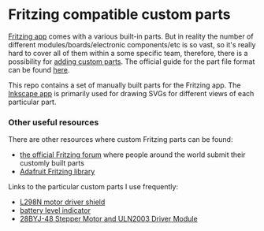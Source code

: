 # Fritzing compatible custom parts

[Fritzing app](https://fritzing.org/) comes with a various built-in parts. But in reality the number of different modules/boards/electronic components/etc is so vast, so it's really hard to cover all of them within a some specific team, therefore, there is a possibility for [adding custom parts](https://fritzing.org/learning/tutorials/creating-custom-parts). The official guide for the part file format can be found [here](https://github.com/fritzing/fritzing-app/wiki/2.1-Part-file-format).

This repo contains a set of manually built parts for the Fritzing app. The [Inkscape app](https://inkscape.org/) is primarily used for drawing SVGs for different views of each particular part.

### Other useful resources

There are other resources where custom Fritzing parts can be found:

- [the official Fritzing forum](https://forum.fritzing.org/c/parts-submit/23) where people around the world submit their customly built parts
- [Adafruit Fritzing library](https://github.com/adafruit/Fritzing-Library)

Links to the particular custom parts I use frequently:
- [L298N motor driver shield](https://forum.fritzing.org/t/h-bridge-with-l298n-motor-driver/7711/2)
- [battery level indicator](https://forum.fritzing.org/t/can-someone-help-me-with-the-part-for-battery-level-indicator/15386)
- [28BYJ-48 Stepper Motor and ULN2003 Driver Module](https://forum.fritzing.org/t/28byj-48-stepper-motor-and-uln2003-driver-module/12883)
